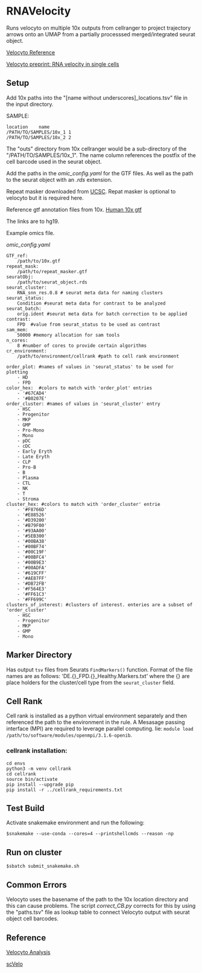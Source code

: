 # RNAVelocity

Runs velocyto on multiple 10x outputs from cellranger to project trajectory arrows onto an UMAP from a partially processsed merged/integrated seurat object.

[Velocyto Reference](https://velocyto.org/velocyto.py/tutorial/cli.html#run10x-run-on-10x-chromium-samples)

[Velocyto preprint: RNA velocity in single cells](https://www.biorxiv.org/content/10.1101/206052v1)

## Setup


Add 10x paths into the "[name without underscores]_locations.tsv" file in the input directory.

SAMPLE:
```
location	name
/PATH/TO/SAMPLES/10x_1 1
/PATH/TO/SAMPLES/10x_2 2
```

The "outs" directory from 10x cellranger would be a sub-directory of the "/PATH/TO/SAMPLES/10x_1".  The name column references the postfix of the cell barcode used in the seurat object.


Add the paths in the *omic_config.yaml* for the GTF files.
As well as the path to the seurat object with an *.rds* extension.


Repeat masker downloaded from [UCSC](https://genome.ucsc.edu/cgi-bin/hgTables?hgsid=611454127_NtvlaW6xBSIRYJEBI0iRDEWisITa&clade=mammal&org=&db=hg38&hgta_group=allTracks&hgta_track=rmsk&hgta_table=rmsk&hgta_regionType=genome&position=&hgta_outputType=gff&hgta_outFileName=hg19_repeatmask.gtf). 
Repat masker is optional to velocyto but it is required here.


Reference gtf annotation files from 10x.
[Human 10x gtf](http://cf.10xgenomics.com/supp/cell-exp/refdata-cellranger-hg19-3.0.0.tar.gz)

The links are to hg19.

Example omics file.

*omic_config.yaml*
```
GTF_ref:
    /path/to/10x.gtf
repeat_mask:
    /path/to/repeat_masker.gtf
seuratObj:
    /path/to/seurat_object.rds
seurat_cluster:
    RNA_snn_res.0.8 # seurat meta data for naming clusters
seurat_status:
    Condition #seurat meta data for contrast to be analyzed
seurat_batch:
    orig.ident #seurat meta data for batch correction to be applied
contrast:
    FPD  #value from seurat_status to be used as contrast
sam_mem:
    50000 #memory allocation for sam tools
n_cores:
    8 #number of cores to provide certain algorithms
cr_environment:
    /path/to/environment/cellrank #path to cell rank environment

order_plot: #names of values in 'seurat_status' to be used for plotting
    - HD
    - FPD
color_hex:  #colors to match with 'order_plot' entries
    - '#67CAD4' 
    - '#B0207E'
order_cluster: #names of values in 'seurat_cluster' entry
    - HSC
    - Progenitor
    - MKP
    - GMP
    - Pro-Mono
    - Mono
    - pDC
    - cDC
    - Early Eryth
    - Late Eryth
    - CLP
    - Pro-B
    - B
    - Plasma
    - CTL
    - NK
    - T
    - Stroma
cluster_hex: #colors to match with 'order_cluster' entrie
    - '#F8766D'
    - '#E88526'
    - '#D39200'
    - '#B79F00'
    - '#93AA00'
    - '#5EB300'
    - '#00BA38'
    - '#00BF74'
    - '#00C19F'
    - '#00BFC4'
    - '#00B9E3'
    - '#00ADFA'
    - '#619CFF'
    - '#AE87FF'
    - '#DB72FB'
    - '#F564E3'
    - '#FF61C3'
    - '#FF699C'
clusters_of_interest: #clusters of interest. enteries are a subset of 'order_cluster'
    - HSC
    - Progenitor
    - MKP
    - GMP
    - Mono    
```


## Marker Directory

Has output `tsv` files from Seurats `FindMarkers()` function. Format of the file names are as follows: 'DE.{}_FPD.{}_Healthy.Markers.txt' where the {} are place holders for the cluster/cell type from the `seurat_cluster` field.

## Cell Rank

Cell rank is installed as a python virtual environment separately and then referenced the path to the environment in the rule. A Mesasage passing interface (MPI) are required to leverage parallel computing.  Iie: `module load  /path/to/software/modules/openmpi/3.1.6-openib`.


### cellrank installation: 

```
cd envs
python3 -m venv cellrank
cd cellrank
source bin/activate
pip install --upgrade pip
pip install -r ../cellrank_requirements.txt
```

## Test Build

Activate snakemake environment and run the following:

`$snakemake --use-conda --cores=4 --printshellcmds --reason -np`

## Run on cluster

`$sbatch submit_snakemake.sh`

## Common Errors

Velocyto uses the basename of the path to the 10x location directory and this can cause problems. The script *correct_CB.py* corrects for this by using the "paths.tsv" file as lookup table to connect  Velocyto output with seurat object cell barcodes. 

## Reference
[Velocyto Analysis](https://velocyto.org/velocyto.py/tutorial/analysis.html)

[scVelo](https://scvelo.readthedocs.io)

